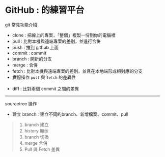 # GitHub : 的練習平台 
git 常見功能介紹
- clone : 把線上的專案，「整個」複製一份到你的電腦裡
- pull : 比對本機與遠端專案的差別，並進行合併
- push : 推到 github 上面
- commit : commit
- branch : 開新的分支 
- merge : 合併
- fetch : 比對本機與遠端專案的差別，並且在本地端形成相對應的分支
- 實際操作 `pull` 與 `fetch` 的差異性
<br></br>
- diff : 比對兩個 commit 之間的差異
---
sourcetree 操作
- 建立 branch : 建立不同的branch、新增檔案、commit、pull
> 1. branch 建立
> 2. history 顯示
> 3. branch 切換
> 4. merge 合併
> 5. Pull 與 Fetch 差異


